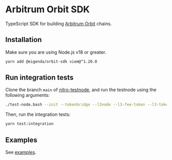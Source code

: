 # Arbitrum Orbit SDK

TypeScript SDK for building [Arbitrum Orbit](https://arbitrum.io/orbit) chains.

## Installation

Make sure you are using Node.js v18 or greater.

```bash
yarn add @eigenda/orbit-sdk viem@^1.20.0
```

## Run integration tests

Clone the branch `main` of [nitro-testnode](https://github.com/Layr-Labs/nitro-testnode), and run the testnode using the following arguments:

```bash
./test-node.bash --init --tokenbridge --l3node --l3-fee-token --l3-token-bridge
```

Then, run the integration tests:

```bash
yarn test:integration
```

## Examples

See [examples](./examples).
